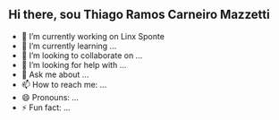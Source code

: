 ## Hi there, sou Thiago Ramos Carneiro Mazzetti


- 🔭 I’m currently working on Linx Sponte
- 🌱 I’m currently learning ...
- 👯 I’m looking to collaborate on ...
- 🤔 I’m looking for help with ...
- 💬 Ask me about ...
- 📫 How to reach me: ...
- 😄 Pronouns: ...
- ⚡ Fun fact: ...
  
